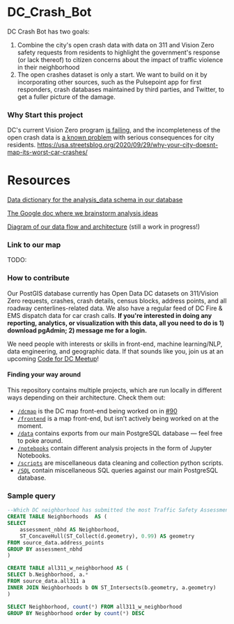 # DC_Crash_Bot

DC Crash Bot has two goals:

1) Combine the city's open crash data with data on 311 and Vision Zero safety requests from residents to highlight the government's response (or lack thereof) to citizen concerns about the impact of traffic violence in their neighborhood
2) The open crashes dataset is only a start. We want to build on it by incorporating other sources, such as the Pulsepoint app for first responders, crash databases maintained by third parties, and Twitter, to get a fuller picture of the damage. 


### Why Start this project

DC's current Vision Zero program [is failing](https://mpdc.dc.gov/page/traffic-fatalities), and the incompleteness of the open crash data is [a known problem](https://www.washingtonpost.com/opinions/local-opinions/ignorance-is-not-bliss-for-the-safety-of-dc-bicyclists-and-pedestrians/2020/02/27/c9180e74-5276-11ea-b119-4faabac6674f_story.html) with serious consequences for city residents. 
https://usa.streetsblog.org/2020/09/29/why-your-city-doesnt-map-its-worst-car-crashes/


# Resources 

[Data dictionary for the analysis_data schema in our database](https://docs.google.com/spreadsheets/d/18OQh78KhlL65JHM2DyQKVEdYUY8zXjHzTfYbdsd-Kes/edit?usp=sharing) 

[The Google doc where we brainstorm analysis ideas](https://docs.google.com/document/d/1HlG7ByM-neLiwFWd1FnOOlRzC0llvIF79l7-fzT8WpE/edit?usp=sharing)

[Diagram of our data flow and architecture](https://docs.google.com/presentation/d/1QyD4gr7tRS95WkxUa_VGdnQ99jNrT60-43LnF4n9Z5M/edit?usp=sharing) (still a work in progress!)

### Link to our map

TODO:

### How to contribute
 
Our PostGIS database currently has Open Data DC datasets on 311/Vision Zero requests, crashes, crash details, census blocks, address points, and all roadway centerlines-related data. We also have a regular feed of DC Fire & EMS dispatch data for car crash calls.  **If you're interested in doing any reporting, analytics, or visualization with this data, all you need to do is 1) download pgAdmin; 2) message me for a login.** 

We need people with interests or skills in front-end, machine learning/NLP, data engineering, and geographic data. If that sounds like you, join us at an upcoming [Code for DC Meetup](https://www.meetup.com/Code-for-DC/)! 

#### Finding your way around

This repository contains multiple projects, which are run locally in different ways depending on their architecture. Check them out:

- [`/dcmap`](/dcmap) is the DC map front-end being worked on in [#90](https://github.com/CharlotteJackson/DC_Crash_Bot/issues/90)
- [`/frontend`](/frontend) is a map front-end, but isn’t actively being worked on at the moment.
- [`/data`](/data) contains exports from our main PostgreSQL database — feel free to poke around.
- [`/notebooks`](/notebooks) contain different analysis projects in the form of Jupyter Notebooks.
- [`/scripts`](/scripts) are miscellaneous data cleaning and collection python scripts.
- [`/SQL`](/SQL) contain miscellaneous SQL queries against our main PostgreSQL database.

### Sample query

```SQL
--Which DC neighborhood has submitted the most Traffic Safety Assessment requests since 2015? 
CREATE TABLE Neighborhoods  AS (
SELECT 
    assessment_nbhd AS Neighborhood,
	ST_ConcaveHull(ST_Collect(d.geometry), 0.99) AS geometry
FROM source_data.address_points 
GROUP BY assessment_nbhd
)

CREATE TABLE all311_w_neighborhood AS (
SELECT b.Neighborhood, a.*
FROM source_data.all311 a
INNER JOIN Neighborhoods b ON ST_Intersects(b.geometry, a.geometry)
) 

SELECT Neighborhood, count(*) FROM all311_w_neighborhood
GROUP BY Neighborhood order by count(*) DESC 

```
